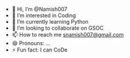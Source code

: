 - 👋 Hi, I’m @Namish007
- 👀 I’m interested in Coding
- 🌱 I’m currently learning Python
- 💞️ I’m looking to collaborate on GSOC
- 📫 How to reach me snamish007@gmail.com
- 😄 Pronouns: ...
- ⚡ Fun fact: I can CoDe

<!---
Namish007/Namish007 is a ✨ special ✨ repository because its `README.md` (this file) appears on your GitHub profile.
You can click the Preview link to take a look at your changes.
--->
